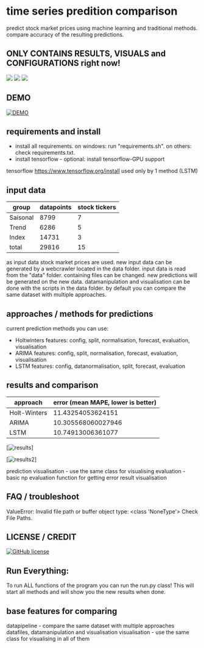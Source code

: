 # time series predition comparison
predict stock market prices using machine learning and traditional methods. compare accuracy of the resulting predictions.

## ONLY CONTAINS RESULTS, VISUALS and CONFIGURATIONS right now!

![](credit-references/logo_cuda.jpg)
![](credit-references/logo_keras.jpg)
![](credit-references/logo_tensorflow.jpg)

## DEMO

[![DEMO](https://img.youtube.com/vi/fm4CaIVge2E/0.jpg)](https://www.youtube.com/watch?v=fm4CaIVge2E)


## requirements and install
- install all requirements. on windows: run "requirements.sh". on others: check requirements.txt.
- install tensorflow - optional: install tensorflow-GPU support

tensorflow
https://www.tensorflow.org/install
used only by 1 method (LSTM)

## input data


| group | datapoints | stock tickers |
| --------------- | --------------- | --------------- |
| Saisonal  | 8799  | 7 |
| Trend  | 6286 | 5 |
| Index  | 14731 | 3 |
| total  | 29816 | 15 |

as input data stock market prices are used.
new input data can be generated by a webcrawler located in the data folder.
input data is read from the "data" folder. containing files can be changed. new predictions will be generated on the new data.
datamanipulation and visualisation can be done with the scripts in the data folder.
by default you can compare the same dataset with multiple approaches.


## approaches / methods for predictions
current prediction methods you can use:

- Holtwinters
features: config, split, normalisation, forecast, evaluation, visualisation
- ARIMA
features: config, split, normalisation, forecast, evaluation, visualisation
- LSTM
features: config, datanormalisation, split, forecast, evaluation

## results and comparison

| approach | error (mean MAPE, lower is better) |
| --------------- | --------------- |
| Holt-Winters  | 11.43254053624151  |
| ARIMA  | 10.305568060027946  |
| LSTM  | 10.74913006361077 |

[![results](https://github.com/mafima/time-series-prediction-comparison/blob/master/results_comparison/approach%20comparison/ARIMA.png)]

[![results2](https://github.com/mafima/time-series-prediction-comparison/blob/master/results_comparison/approach%20comparison/LSTM.png)]

prediction visualisation - use the same class for visualising
evaluation - basic np evaluation function for getting error
result visualisation

## FAQ / troubleshoot

ValueError: Invalid file path or buffer object type: <class 'NoneType'> 
Check File Paths.

## LICENSE / CREDIT

[![GitHub license](https://img.shields.io/badge/License-MIT-brightgreen.svg?style=flat-square)](https://github.com/mafima/time-series-predition-comparison/blob/master/LICENSE) 

## Run Everything:
To run ALL functions of the program you can run the run.py class!
This will start all methods and will show you the new results when done.

## base features for comparing
datapipeline - compare the same dataset with multiple approaches
datafiles, datamanipulation and visualisation
visualisation - use the same class for visualising in all of them


